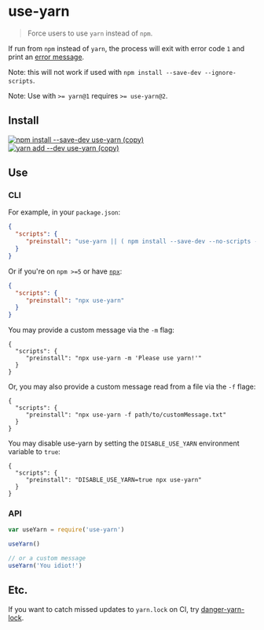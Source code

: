 # use-yarn
> Force users to use `yarn` instead of `npm`.

If run from `npm` instead of `yarn`, the process will exit with error code `1`
and print an [error message](https://raw.githubusercontent.com/adjohnson916/use-yarn/master/message.txt).

Note: this will not work if used with `npm install --save-dev --ignore-scripts`.

Note: Use with `>= yarn@1` requires `>= use-yarn@2`.

## Install

[![npm install --save-dev use-yarn (copy)](https://copyhaste.com/i?t=npm%20install%20--save-dev%20use-yarn)](https://copyhaste.com/c?t=npm%20install%20--save-dev%20use-yarn "npm install --save-dev use-yarn (copy)")
[![yarn add --dev use-yarn (copy)](https://copyhaste.com/i?t=yarn%20add%20--dev%20use-yarn)](https://copyhaste.com/c?t=yarn%20add%20--dev%20use-yarn "yarn add --dev use-yarn (copy)")

## Use

### CLI

For example, in your `package.json`:
```json
{
  "scripts": {
     "preinstall": "use-yarn || ( npm install --save-dev --no-scripts --no-save use-yarn && use-yarn )"
  }
}
```

Or if you're on `npm >=5` or have [`npx`][npx]:
```json
{
  "scripts": {
     "preinstall": "npx use-yarn"
  }
}
```

You may provide a custom message via the `-m` flag:
```
{
  "scripts": {
     "preinstall": "npx use-yarn -m 'Please use yarn!'"
  }
}
```

Or, you may also provide a custom message read from a file via the `-f` flage:
```
{
  "scripts": {
     "preinstall": "npx use-yarn -f path/to/customMessage.txt"
  }
}
```

You may disable use-yarn by setting the `DISABLE_USE_YARN` environment variable to `true`:
```
{
  "scripts": {
     "preinstall": "DISABLE_USE_YARN=true npx use-yarn"
  }
}
```

### API

```js
var useYarn = require('use-yarn')

useYarn()

// or a custom message
useYarn('You idiot!')
```

## Etc.

If you want to catch missed updates to `yarn.lock` on CI, try [danger-yarn-lock](https://github.com/adjohnson916/danger-yarn-lock).


[npx]: https://www.npmjs.com/package/npx
